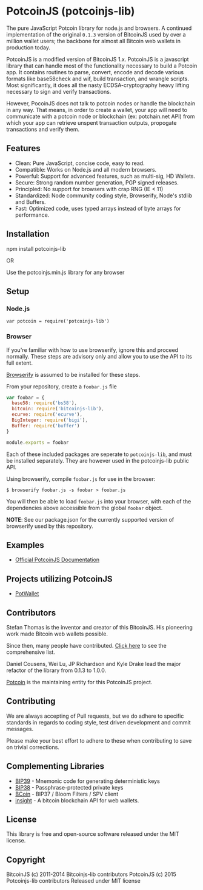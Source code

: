 # PotcoinJS (potcoinjs-lib)

The pure JavaScript Potcoin library for node.js and browsers.
A continued implementation of the original `0.1.3` version of BitcoinJS used by over a million wallet users; the backbone for almost all Bitcoin web wallets in production today.

PotcoinJS is a modified version of BitcoinJS 1.x. PotcoinJS is a javascript library that can handle most of the functionality necessary to build a Potcoin app. It contains routines to parse, convert, encode and decode various formats like base58check and wif, build transaction, and wrangle scripts. Most significantly, it does all the nasty ECDSA-cryptography heavy lifting necessary to sign and verify transactions.

However, PocoinJS does not talk to potcoin nodes or handle the blockchain in any way. That means, in order to create a wallet, your app will need to communicate with a potcoin node or blockchain (ex: potchain.net API) from which your app can retrieve unspent transaction outputs, propogate transactions and verify them.


## Features

- Clean: Pure JavaScript, concise code, easy to read.
- Compatible: Works on Node.js and all modern browsers.
- Powerful: Support for advanced features, such as multi-sig, HD Wallets.
- Secure: Strong random number generation, PGP signed releases.
- Principled: No support for browsers with crap RNG (IE < 11)
- Standardized: Node community coding style, Browserify, Node's stdlib and Buffers.
- Fast: Optimized code, uses typed arrays instead of byte arrays for performance.


## Installation

npm install potcoinjs-lib

OR

Use the potcoinjs.min.js library for any browser


## Setup

### Node.js

    var potcoin = require('potcoinjs-lib')


### Browser

If you're familiar with how to use browserify, ignore this and proceed normally.
These steps are advisory only and allow you to use the API to its full extent.

[Browserify](https://github.com/substack/node-browserify) is assumed to be installed for these steps.

From your repository, create a `foobar.js` file

``` javascript
var foobar = {
  base58: require('bs58'),
  bitcoin: require('bitcoinjs-lib'),
  ecurve: require('ecurve'),
  BigInteger: require('bigi'),
  Buffer: require('buffer')
}

module.exports = foobar
```

Each of these included packages are seperate to `potcoinjs-lib`, and must be installed separately.
They are however used in the potcoinjs-lib public API.

Using browserify, compile `foobar.js` for use in the browser:

    $ browserify foobar.js -s foobar > foobar.js

You will then be able to load `foobar.js` into your browser, with each of the dependencies above accessible from the global `foobar` object.

**NOTE**: See our package.json for the currently supported version of browserify used by this repository.


## Examples

- [Official PotcoinJS Documentation](https://potwallet.com/potcoinjs-documentation.php)


## Projects utilizing PotcoinJS

- [PotWallet](https://potwallet.com)


## Contributors

Stefan Thomas is the inventor and creator of this BitcoinJS. His pioneering work made Bitcoin web wallets possible.

Since then, many people have contributed. [Click here](https://github.com/bitcoinjs/bitcoinjs-lib/graphs/contributors) to see the comprehensive list.

Daniel Cousens, Wei Lu, JP Richardson and Kyle Drake lead the major refactor of the library from 0.1.3 to 1.0.0.

[Potcoin](http://www.potcoin.com) is the maintaining entity for this PotcoinJS project.


## Contributing

We are always accepting of Pull requests, but we do adhere to specific standards in regards to coding style, test driven development and commit messages.

Please make your best effort to adhere to these when contributing to save on trivial corrections.


## Complementing Libraries

- [BIP39](https://github.com/weilu/bip39) - Mnemonic code for generating deterministic keys
- [BIP38](https://github.com/cryptocoinjs/bip38) - Passphrase-protected private keys
- [BCoin](https://github.com/indutny/bcoin) - BIP37 / Bloom Filters / SPV client
- [insight](https://github.com/bitpay/insight) - A bitcoin blockchain API for web wallets.


## License

This library is free and open-source software released under the MIT license.


## Copyright

BitcoinJS (c) 2011-2014 Bitcoinjs-lib contributors
PotcoinJS (c) 2015 Potcoinjs-lib contributors
Released under MIT license

